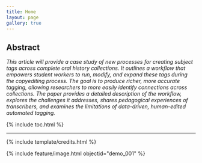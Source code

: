 ```yaml
---
title: Home
layout: page
gallery: true
---
```


## Abstract

_This article will provide a case study of new processes for creating subject tags across complete oral history collections. It outlines a workflow that empowers student workers to run, modify, and expand these tags during the copyediting process. The goal is to produce richer, more accurate tagging, allowing researchers to more easily identify connections across collections. The paper provides a detailed description of the workflow, explores the challenges it addresses, shares pedagogical experiences of transcribers, and examines the limitations of data-driven, human-edited automated tagging._

{% include toc.html %}

------

{% include template/credits.html %}

{% include feature/image.html objectid="demo_001" %}
